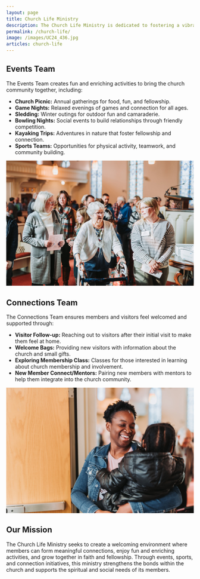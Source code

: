 ```yaml
---
layout: page
title: Church Life Ministry
description: The Church Life Ministry is dedicated to fostering a vibrant and engaging community within our church, creating opportunities for connection, fellowship, and active participation. Through our Events Team, we organize a variety of enjoyable activities, including the annual church picnic, game nights, sledding events, bowling outings, kayaking trips, and sports teams, all aimed at bringing members together in fun and meaningful ways. The Connections Team focuses on helping visitors feel at home and encouraging them to engage more fully in the life of the church through follow-up care, welcome bags, and opportunities for new members to connect with mentors. Our mission is to strengthen the bonds within our church community and support both the spiritual and social growth of our members.
permalink: /church-life/
image: /images/UC24_436.jpg
articles: church-life
---
```



## Events Team

The Events Team creates fun and enriching activities to bring the church community together, including:

- **Church Picnic:** Annual gatherings for food, fun, and fellowship.
- **Game Nights:** Relaxed evenings of games and connection for all ages.
- **Sledding:** Winter outings for outdoor fun and camaraderie.
- **Bowling Nights:** Social events to build relationships through friendly competition.
- **Kayaking Trips:** Adventures in nature that foster fellowship and connection.
- **Sports Teams:** Opportunities for physical activity, teamwork, and community building.

![Church Life](/images/UC24_418.jpg)

## Connections Team

The Connections Team ensures members and visitors feel welcomed and supported through:

- **Visitor Follow-up:** Reaching out to visitors after their initial visit to make them feel at home.
- **Welcome Bags:** Providing new visitors with information about the church and small gifts.
- **Exploring Membership Class:** Classes for those interested in learning about church membership and involvement.
- **New Member Connect/Mentors:** Pairing new members with mentors to help them integrate into the church community.

![Church Life](/images/UC24_411.jpg)

## Our Mission

The Church Life Ministry seeks to create a welcoming environment where members can form meaningful connections, enjoy fun and enriching activities, and grow together in faith and fellowship. Through events, sports, and connection initiatives, this ministry strengthens the bonds within the church and supports the spiritual and social needs of its members.

